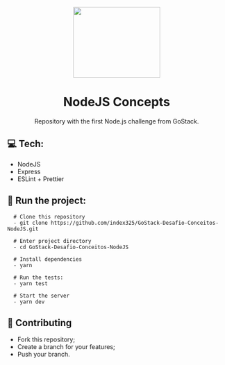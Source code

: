 <p align="center">
  <img width="200" height="163" src="https://camo.githubusercontent.com/8c13dc2618dbd7f76d1d574350b98fdee1335ce5/68747470733a2f2f726f636b6574736561742d63646e2e73332d73612d656173742d312e616d617a6f6e6177732e636f6d2f626f6f7463616d702d6865616465722e706e67">
</p>
<h1 align=center>NodeJS Concepts</h1>
<p align="center">Repository with the first Node.js challenge from GoStack.</p>

## :computer: Tech:
- NodeJS
- Express
- ESLint + Prettier

## :running: Run the project:
```shell
  # Clone this repository
  - git clone https://github.com/index325/GoStack-Desafio-Conceitos-NodeJS.git
  
  # Enter project directory
  - cd GoStack-Desafio-Conceitos-NodeJS
  
  # Install dependencies
  - yarn
  
  # Run the tests:
  - yarn test
  
  # Start the server
  - yarn dev
```

## :fork_and_knife: Contributing
- Fork this repository;
- Create a branch for your features;
- Push your branch.
